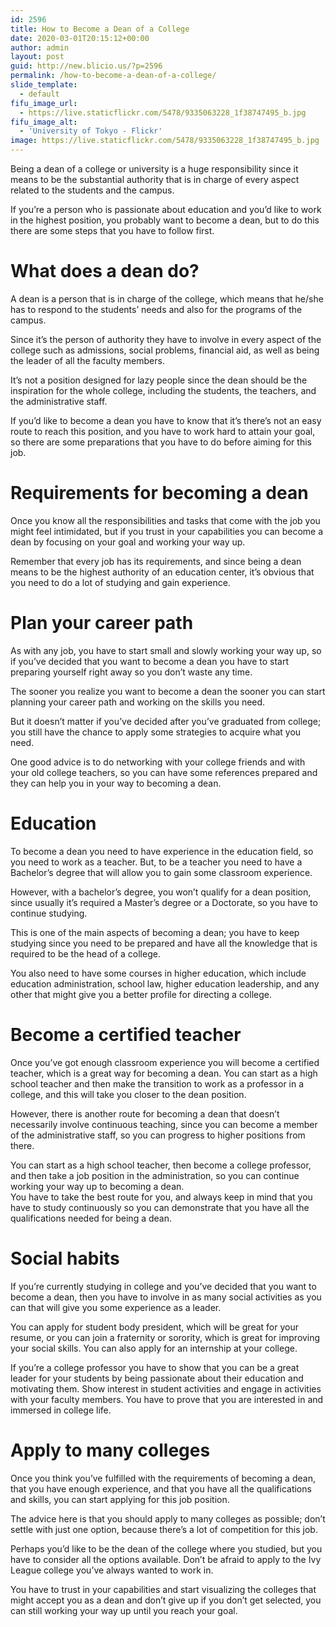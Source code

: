 ```yaml
---
id: 2596
title: How to Become a Dean of a College
date: 2020-03-01T20:15:12+00:00
author: admin
layout: post
guid: http://new.blicio.us/?p=2596
permalink: /how-to-become-a-dean-of-a-college/
slide_template:
  - default
fifu_image_url:
  - https://live.staticflickr.com/5478/9335063228_1f38747495_b.jpg
fifu_image_alt:
  - 'University of Tokyo - Flickr'
image: https://live.staticflickr.com/5478/9335063228_1f38747495_b.jpg
---
```

Being a dean of a college or university is a huge responsibility since it means to be the substantial authority that is in charge of every aspect related to the students and the campus.

If you’re a person who is passionate about education and you’d like to work in the highest position, you probably want to become a dean, but to do this there are some steps that you have to follow first.

# What does a dean do?

A dean is a person that is in charge of the college, which means that he/she has to respond to the students’ needs and also for the programs of the campus. 

Since it’s the person of authority they have to involve in every aspect of the college such as admissions, social problems, financial aid, as well as being the leader of all the faculty members.

It’s not a position designed for lazy people since the dean should be the inspiration for the whole college, including the students, the teachers, and the administrative staff.

If you’d like to become a dean you have to know that it’s there’s not an easy route to reach this position, and you have to work hard to attain your goal, so there are some preparations that you have to do before aiming for this job.

# Requirements for becoming a dean

Once you know all the responsibilities and tasks that come with the job you might feel intimidated, but if you trust in your capabilities you can become a dean by focusing on your goal and working your way up.

Remember that every job has its requirements, and since being a dean means to be the highest authority of an education center, it’s obvious that you need to do a lot of studying and gain experience.

# Plan your career path

As with any job, you have to start small and slowly working your way up, so if you’ve decided that you want to become a dean you have to start preparing yourself right away so you don’t waste any time.

The sooner you realize you want to become a dean the sooner you can start planning your career path and working on the skills you need.

But it doesn’t matter if you’ve decided after you’ve graduated from college; you still have the chance to apply some strategies to acquire what you need.

One good advice is to do networking with your college friends and with your old college teachers, so you can have some references prepared and they can help you in your way to becoming a dean.

# Education

To become a dean you need to have experience in the education field, so you need to work as a teacher. But, to be a teacher you need to have a Bachelor’s degree that will allow you to gain some classroom experience.

However, with a bachelor’s degree, you won’t qualify for a dean position, since usually it’s required a Master’s degree or a Doctorate, so you have to continue studying.

This is one of the main aspects of becoming a dean; you have to keep studying since you need to be prepared and have all the knowledge that is required to be the head of a college.

You also need to have some courses in higher education, which include education administration, school law, higher education leadership, and any other that might give you a better profile for directing a college.

# Become a certified teacher

Once you’ve got enough classroom experience you will become a certified teacher, which is a great way for becoming a dean. You can start as a high school teacher and then make the transition to work as a professor in a college, and this will take you closer to the dean position.

However, there is another route for becoming a dean that doesn’t necessarily involve continuous teaching, since you can become a member of the administrative staff, so you can progress to higher positions from there.

You can start as a high school teacher, then become a college professor, and then take a job position in the administration, so you can continue working your way up to becoming a dean.  
You have to take the best route for you, and always keep in mind that you have to study continuously so you can demonstrate that you have all the qualifications needed for being a dean.

# Social habits

If you’re currently studying in college and you’ve decided that you want to become a dean, then you have to involve in as many social activities as you can that will give you some experience as a leader.

You can apply for student body president, which will be great for your resume, or you can join a fraternity or sorority, which is great for improving your social skills. You can also apply for an internship at your college.

If you’re a college professor you have to show that you can be a great leader for your students by being passionate about their education and motivating them. Show interest in student activities and engage in activities with your faculty members. You have to prove that you are interested in and immersed in college life.

# Apply to many colleges

Once you think you’ve fulfilled with the requirements of becoming a dean, that you have enough experience, and that you have all the qualifications and skills, you can start applying for this job position.

The advice here is that you should apply to many colleges as possible; don’t settle with just one option, because there’s a lot of competition for this job.

Perhaps you’d like to be the dean of the college where you studied, but you have to consider all the options available. Don’t be afraid to apply to the Ivy League college you’ve always wanted to work in.

You have to trust in your capabilities and start visualizing the colleges that might accept you as a dean and don’t give up if you don’t get selected, you can still working your way up until you reach your goal.